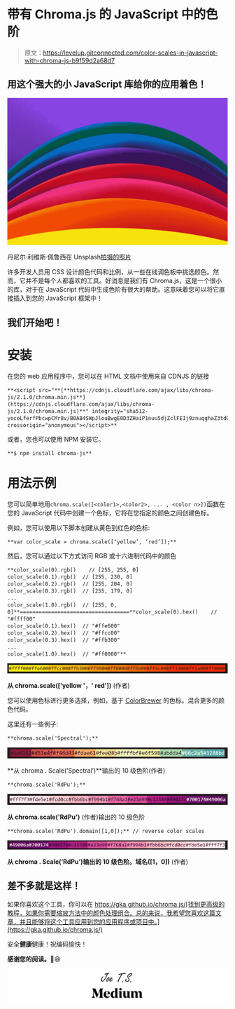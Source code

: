 # 带有 Chroma.js 的 JavaScript 中的色阶

> 原文：<https://levelup.gitconnected.com/color-scales-in-javascript-with-chroma-js-b9f59d2a68d7>

## 用这个强大的小 JavaScript 库给你的应用着色！

![](img/c9acab566341abed6fc19468c948ca14.png)

丹尼尔·利维斯·佩鲁西在 Unsplash[拍摄的照片](https://unsplash.com?utm_source=medium&utm_medium=referral)

许多开发人员用 CSS 设计颜色代码和比例，从一些在线调色板中挑选颜色。然而，它并不是每个人都喜欢的工具。好消息是我们有 Chroma.js，这是一个很小的库，对于在 JavaScript 代码中生成色阶有很大的帮助。这意味着您可以将它直接插入到您的 JavaScript 框架中！

## 我们开始吧！

# 安装

在您的 web 应用程序中，您可以在 HTML 文档中使用来自 CDNJS 的链接

```
**<script src="**[**https://cdnjs.cloudflare.com/ajax/libs/chroma-js/2.1.0/chroma.min.js**](https://cdnjs.cloudflare.com/ajax/libs/chroma-js/2.1.0/chroma.min.js)**" integrity="sha512-yocoLferfPbcwpCMr8v/B0AB4SWpJlouBwgE0D3ZHaiP1nuu5djZclFEIj9znuqghaZ3tdCMRrreLoM8km+jIQ==" crossorigin="anonymous"></script>**
```

或者，您也可以使用 NPM 安装它。

```
**$ npm install chroma-js**
```

# 用法示例

您可以简单地用`chroma.scale([<color1>,<color2>, ... , <color n>])`函数在您的 JavaScript 代码中创建一个色标，它将在您指定的颜色之间创建色标。

例如，您可以使用以下脚本创建从黄色到红色的色标:

```
**var color_scale = chroma.scale([‘yellow’, ‘red’]);**
```

然后，您可以通过以下方式访问 RGB 或十六进制代码中的颜色

```
**color_scale(0).rgb()    // [255, 255, 0]
color_scale(0.1).rgb()  // [255, 230, 0]
color_scale(0.2).rgb()  // [255, 204, 0]
color_scale(0.3).rgb()  // [255, 179, 0]
...
color_scale(1.0).rgb()  // [255, 0, 0]**===================================**color_scale(0).hex()    // "#ffff00"
color_scale(0.1).hex()  // "#ffe600"
color_scale(0.2).hex()  // "#ffcc00"
color_scale(0.3).hex()  // "#ffb300"
...
color_scale(1.0).hex()  // "#ff0000"**
```

![](img/30154052c6981d4a6ed93fc2f91eb7a9.png)

**从 chroma.scale(['yellow '，' red'])** (作者)

您可以使用色标进行更多选择，例如，基于 [ColorBrewer](https://colorbrewer2.org/#type=sequential&scheme=BuGn&n=3) 的色标。混合更多的颜色代码。

这里还有一些例子:

```
**chroma.scale('Spectral');**
```

![](img/547130da1c28802e0fbdce4058576f94.png)

**从 chroma . Scale(‘Spectral’)**输出的 10 级色阶(作者)

```
**chroma.scale('RdPu');**
```

![](img/e5484988913ed2906f5a41c4159e40ff.png)

**从 chroma.scale('RdPu')** (作者)输出的 10 级色阶

```
**chroma.scale('RdPu').domain([1,0]);** // reverse color scales
```

![](img/e67fc08ac67625743f45e0bf8f4c6317.png)

**从 chroma . Scale(‘RdPu’)输出的 10 级色阶。域名([1，0])** (作者)

## 差不多就是这样！

如果你喜欢这个工具，你可以在 https://gka.github.io/chroma.js/[找到更高级的教程，如果你需要缩放方法中的颜色处理组合。总的来说，我希望您喜欢这篇文章，并且能够将这个工具应用到您的应用程序或项目中。](https://gka.github.io/chroma.js/)

安全**健康**健康！祝编码愉快！

**感谢您的阅读。👋**😄

[![](img/a8cbe4827103da3f343e06cfe388d978.png)](https://medium.com/@JoeTS)